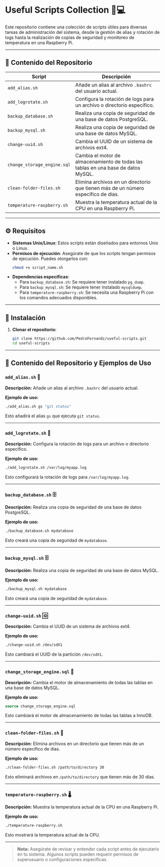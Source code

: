 # Useful Scripts Collection 📜💻

Este repositorio contiene una colección de scripts útiles para diversas tareas de administración del sistema, desde la gestión de alias y rotación de logs hasta la realización de copias de seguridad y monitoreo de temperatura en una Raspberry Pi.

---

## 📂 Contenido del Repositorio

| Script                         | Descripción                                                                                         |
| ------------------------------ | --------------------------------------------------------------------------------------------------- |
| `add_alias.sh`                 | Añade un alias al archivo `.bashrc` del usuario actual.                                             |
| `add_logrotate.sh`             | Configura la rotación de logs para un archivo o directorio específico.                              |
| `backup_database.sh`           | Realiza una copia de seguridad de una base de datos PostgreSQL.                                    |
| `backup_mysql.sh`              | Realiza una copia de seguridad de una base de datos MySQL.                                         |
| `change-uuid.sh`               | Cambia el UUID de un sistema de archivos ext4.                                                      |
| `change_storage_engine.sql`    | Cambia el motor de almacenamiento de todas las tablas en una base de datos MySQL.                   |
| `clean-folder-files.sh`        | Elimina archivos en un directorio que tienen más de un número específico de días.                   |
| `temperature-raspberry.sh`     | Muestra la temperatura actual de la CPU en una Raspberry Pi.                                       |

---

## ⚙️ Requisitos

- **Sistemas Unix/Linux**: Estos scripts están diseñados para entornos Unix o Linux.
- **Permisos de ejecución**: Asegúrate de que los scripts tengan permisos de ejecución. Puedes otorgarlos con:
  ```bash
  chmod +x script_name.sh
  ```
- **Dependencias específicas**:
  - Para `backup_database.sh`: Se requiere tener instalado `pg_dump`.
  - Para `backup_mysql.sh`: Se requiere tener instalado `mysqldump`.
  - Para `temperature-raspberry.sh`: Se necesita una Raspberry Pi con los comandos adecuados disponibles.

---

## 🚀 Instalación

1. **Clonar el repositorio:**
   ```bash
   git clone https://github.com/PedroFernandz/useful-scripts.git
   cd useful-scripts
   ```

---

## 📂 Contenido del Repositorio y Ejemplos de Uso

### `add_alias.sh` 🔗

**Descripción:**
Añade un alias al archivo `.bashrc` del usuario actual.

**Ejemplo de uso:**
```bash
./add_alias.sh gs "git status"
```
Esto añadirá el alias `gs` que ejecuta `git status`.

---

### `add_logrotate.sh` 🔄

**Descripción:**
Configura la rotación de logs para un archivo o directorio específico.

**Ejemplo de uso:**
```bash
./add_logrotate.sh /var/log/myapp.log
```
Esto configurará la rotación de logs para `/var/log/myapp.log`.

---

### `backup_database.sh` 🗄️

**Descripción:**
Realiza una copia de seguridad de una base de datos PostgreSQL.

**Ejemplo de uso:**
```bash
./backup_database.sh mydatabase
```
Esto creará una copia de seguridad de `mydatabase`.

---

### `backup_mysql.sh` 🗄️

**Descripción:**
Realiza una copia de seguridad de una base de datos MySQL.

**Ejemplo de uso:**
```bash
./backup_mysql.sh mydatabase
```
Esto creará una copia de seguridad de `mydatabase`.

---

### `change-uuid.sh` 🆔

**Descripción:**
Cambia el UUID de un sistema de archivos ext4.

**Ejemplo de uso:**
```bash
./change-uuid.sh /dev/sdX1
```
Esto cambiará el UUID de la partición `/dev/sdX1`.

---

### `change_storage_engine.sql` 🔧

**Descripción:**
Cambia el motor de almacenamiento de todas las tablas en una base de datos MySQL.

**Ejemplo de uso:**
```sql
source change_storage_engine.sql
```
Esto cambiará el motor de almacenamiento de todas las tablas a InnoDB.

---

### `clean-folder-files.sh` 🧹

**Descripción:**
Elimina archivos en un directorio que tienen más de un número específico de días.

**Ejemplo de uso:**
```bash
./clean-folder-files.sh /path/to/directory 30
```
Esto eliminará archivos en `/path/to/directory` que tienen más de 30 días.

---

### `temperature-raspberry.sh` 🌡️

**Descripción:**
Muestra la temperatura actual de la CPU en una Raspberry Pi.

**Ejemplo de uso:**
```bash
./temperature-raspberry.sh
```
Esto mostrará la temperatura actual de la CPU.

---

> **Nota:** Asegúrate de revisar y entender cada script antes de ejecutarlo en tu sistema. Algunos scripts pueden requerir permisos de superusuario o configuraciones específicas.
